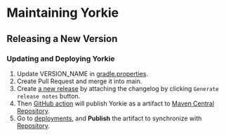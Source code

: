 # Maintaining Yorkie

## Releasing a New Version

### Updating and Deploying Yorkie

1. Update VERSION_NAME in [gradle.properties](https://github.com/yorkie-team/yorkie-android-sdk/blob/main/gradle.properties#L16).
2. Create Pull Request and merge it into main.
3. Create [a new release](https://github.com/yorkie-team/yorkie-android-sdk/releases/new) by attaching the changelog by clicking `Generate release notes` button.
4. Then [GitHub action](https://github.com/yorkie-team/yorkie-android-sdk/blob/main/.github/workflows/publish.yml) will publish Yorkie as a artifact to [Maven Central Repository](https://central.sonatype.com/publishing).
5. Go to [deployments](https://central.sonatype.com/publishing), and **Publish** the artifact to synchronize with [Repository](https://repo1.maven.org/maven2/dev/yorkie/yorkie-android/0.6.25/).
